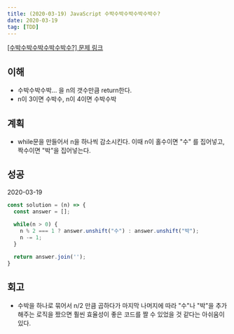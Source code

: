 ```yaml
---
title: (2020-03-19) JavaScript 수박수박수박수박수박수?
date: 2020-03-19
tag: [TDD]
---
```


[[수박수박수박수박수박수?] 문제 링크](https://programmers.co.kr/learn/courses/30/lessons/12922)

## 이해

- 수박수박수박... 을 n의 갯수만큼 return한다.
- n이 3이면 수박수, n이 4이면 수박수박

## 계획

- while문을 만들어서 n을 하나씩 감소시킨다. 이때 n이 홀수이면 "수" 를 집어넣고, 짝수이면 "박"을 집어넣는다.

## 성공

2020-03-19

```javascript
const solution = (n) => {
  const answer = [];
  
  while(n > 0) {
    n % 2 === 1 ? answer.unshift("수") : answer.unshift("박");
    n -= 1;
  }

  return answer.join('');
}
```

## 회고

- 수박을 하나로 묶어서 n/2 만큼 곱하다가 마지막 나머지에 따라 "수"나 "박"을 추가해주는 로직을 짰으면 훨씬 효율성이 좋은 코드를 짤 수 있었을 것 같다는 아쉬움이 있다.
